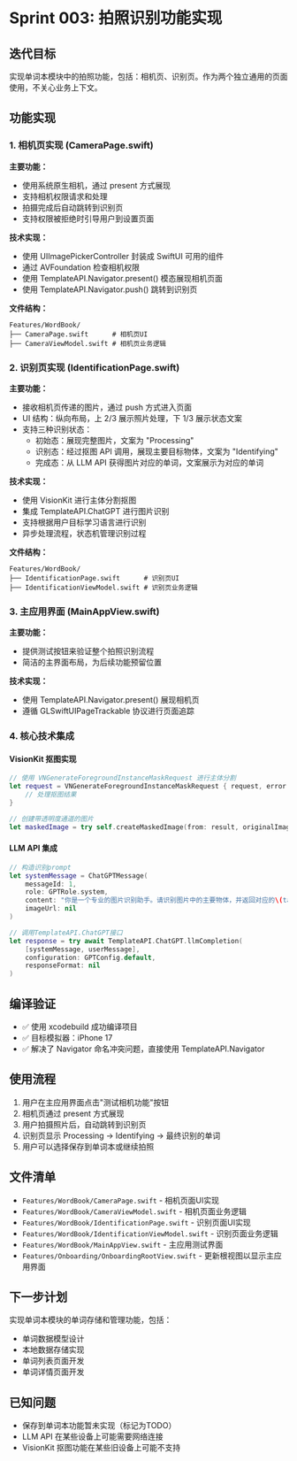 # Sprint 003: 拍照识别功能实现

## 迭代目标
实现单词本模块中的拍照功能，包括：相机页、识别页。作为两个独立通用的页面使用，不关心业务上下文。

## 功能实现

### 1. 相机页实现 (CameraPage.swift)

**主要功能：**
- 使用系统原生相机，通过 present 方式展现
- 支持相机权限请求和处理
- 拍摄完成后自动跳转到识别页
- 支持权限被拒绝时引导用户到设置页面

**技术实现：**
- 使用 UIImagePickerController 封装成 SwiftUI 可用的组件
- 通过 AVFoundation 检查相机权限
- 使用 TemplateAPI.Navigator.present() 模态展现相机页面
- 使用 TemplateAPI.Navigator.push() 跳转到识别页

**文件结构：**
```
Features/WordBook/
├── CameraPage.swift      # 相机页UI
├── CameraViewModel.swift # 相机页业务逻辑
```

### 2. 识别页实现 (IdentificationPage.swift)

**主要功能：**
- 接收相机页传递的图片，通过 push 方式进入页面
- UI 结构：纵向布局，上 2/3 展示照片处理，下 1/3 展示状态文案
- 支持三种识别状态：
  - 初始态：展现完整图片，文案为 "Processing"
  - 识别态：经过抠图 API 调用，展现主要目标物体，文案为 "Identifying"
  - 完成态：从 LLM API 获得图片对应的单词，文案展示为对应的单词

**技术实现：**
- 使用 VisionKit 进行主体分割抠图
- 集成 TemplateAPI.ChatGPT 进行图片识别
- 支持根据用户目标学习语言进行识别
- 异步处理流程，状态机管理识别过程

**文件结构：**
```
Features/WordBook/
├── IdentificationPage.swift      # 识别页UI
├── IdentificationViewModel.swift # 识别页业务逻辑
```

### 3. 主应用界面 (MainAppView.swift)

**主要功能：**
- 提供测试按钮来验证整个拍照识别流程
- 简洁的主界面布局，为后续功能预留位置

**技术实现：**
- 使用 TemplateAPI.Navigator.present() 展现相机页
- 遵循 GLSwiftUIPageTrackable 协议进行页面追踪

### 4. 核心技术集成

#### VisionKit 抠图实现
```swift
// 使用 VNGenerateForegroundInstanceMaskRequest 进行主体分割
let request = VNGenerateForegroundInstanceMaskRequest { request, error in
    // 处理抠图结果
}

// 创建带透明度通道的图片
let maskedImage = try self.createMaskedImage(from: result, originalImage: cgImage)
```

#### LLM API 集成
```swift
// 构造识别prompt
let systemMessage = ChatGPTMessage(
    messageId: 1,
    role: GPTRole.system,
    content: "你是一个专业的图片识别助手。请识别图片中的主要物体，并返回对应的\(targetLanguage)单词。只需要返回一个单词，不要包含任何其他解释。",
    imageUrl: nil
)

// 调用TemplateAPI.ChatGPT接口
let response = try await TemplateAPI.ChatGPT.llmCompletion(
    [systemMessage, userMessage],
    configuration: GPTConfig.default,
    responseFormat: nil
)
```

## 编译验证
- ✅ 使用 xcodebuild 成功编译项目
- ✅ 目标模拟器：iPhone 17
- ✅ 解决了 Navigator 命名冲突问题，直接使用 TemplateAPI.Navigator

## 使用流程
1. 用户在主应用界面点击"测试相机功能"按钮
2. 相机页通过 present 方式展现
3. 用户拍摄照片后，自动跳转到识别页
4. 识别页显示 Processing → Identifying → 最终识别的单词
5. 用户可以选择保存到单词本或继续拍照

## 文件清单
- `Features/WordBook/CameraPage.swift` - 相机页面UI实现
- `Features/WordBook/CameraViewModel.swift` - 相机页面业务逻辑
- `Features/WordBook/IdentificationPage.swift` - 识别页面UI实现
- `Features/WordBook/IdentificationViewModel.swift` - 识别页面业务逻辑
- `Features/WordBook/MainAppView.swift` - 主应用测试界面
- `Features/Onboarding/OnboardingRootView.swift` - 更新根视图以显示主应用界面

## 下一步计划
实现单词本模块的单词存储和管理功能，包括：
- 单词数据模型设计
- 本地数据存储实现
- 单词列表页面开发
- 单词详情页面开发

## 已知问题
- 保存到单词本功能暂未实现（标记为TODO）
- LLM API 在某些设备上可能需要网络连接
- VisionKit 抠图功能在某些旧设备上可能不支持